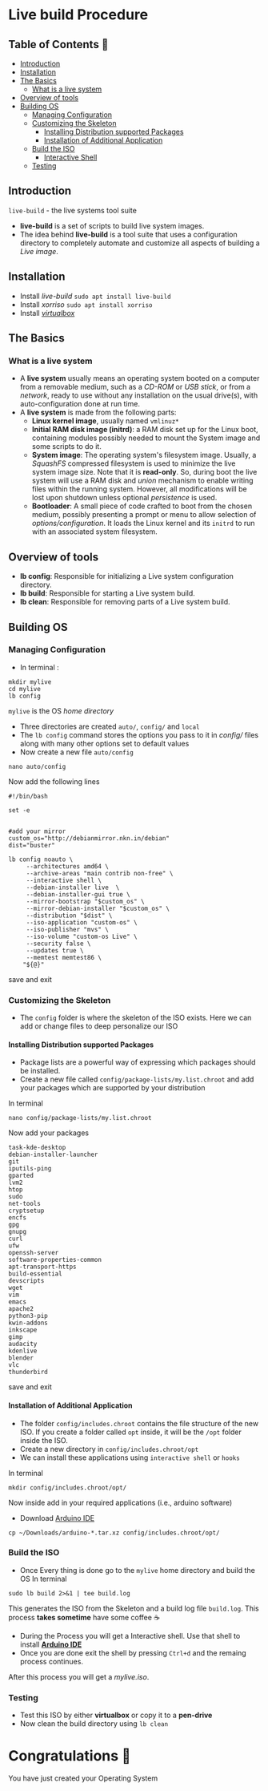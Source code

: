 # Live build Procedure

## Table of Contents :memo:
- [Introduction](#introduction)
- [Installation](#installation)
- [The Basics](#the-basics)
  - [What is a live system](#what-is-a-live-system)
- [Overview of tools](#overview-of-tools)
- [Building OS](#building-os)
  - [Managing Configuration](#managing-configuration)
  - [Customizing the Skeleton](###customizing-the-skeleton)
    - [Installing Distribution supported Packages](#installing-distribution-supported-packages)
    - [Installation of Additional Application](#installation-of-additional-application)
  - [Build the ISO](#build-the-iso)
    - [Interactive Shell](#interactive-shell)
  - [Testing](#testing)

## Introduction
`live-build` - the live systems tool suite
- __live-build__ is a set of scripts to build live system images. 
- The idea behind __live-build__ is a tool suite that uses a configuration directory to completely automate and customize all aspects of building a *Live image*.

## Installation
- Install *live-build*
`sudo apt install live-build`
- Install *xorriso* 
`sudo apt install xorriso`
- Install *[virtualbox](https://tecadmin.net/install-virtualbox-debian-9-stretch/)*

## The Basics
### What is a live system
- A __live system__ usually means an operating system booted on a computer from a removable medium, such as a *CD-ROM* or *USB stick*, or from a *network*, ready to use without any installation on the usual drive(s), with auto-configuration done at run time.
- A __live system__ is made from the following parts:
  - __Linux kernel image__, usually named `vmlinuz*`
  - __Initial RAM disk image (initrd)__: a RAM disk set up for the Linux boot, containing modules possibly needed to mount the System image and some scripts to do it. 
  - __System image__: The operating system's filesystem image. Usually, a *SquashFS* compressed filesystem is used to minimize the live system image size. Note that it is __read-only__. So, during boot the live system will use a RAM disk and *union* mechanism to enable writing files within the running system. However, all modifications will be lost upon shutdown unless optional *persistence* is used. 
  - __Bootloader__: A small piece of code crafted to boot from the chosen medium, possibly presenting a prompt or menu to allow selection of *options/configuration*. It loads the Linux kernel and its `initrd` to run with an associated system filesystem.

## Overview of tools
- __lb config__: Responsible for initializing a Live system configuration directory.
- __lb build__: Responsible for starting a Live system build.
- __lb clean__: Responsible for removing parts of a Live system build.

## Building OS
### Managing Configuration
- In terminal :
```
mkdir mylive 
cd mylive
lb config
```
`mylive` is the OS *home directory*
- Three directories are created `auto/`, `config/` and `local`
- The `lb config` command stores the options you pass to it in *config/*  files along with many other options set to default values
-  Now create a new file `auto/config`
```
nano auto/config
```
Now add the following lines
```
#!/bin/bash

set -e


#add your mirror
custom_os="http://debianmirror.nkn.in/debian"
dist="buster"

lb config noauto \
     --architectures amd64 \
     --archive-areas "main contrib non-free" \
     --interactive shell \
     --debian-installer live  \
     --debian-installer-gui true \
     --mirror-bootstrap "$custom_os" \
     --mirror-debian-installer "$custom_os" \
     --distribution "$dist" \
     --iso-application "custom-os" \
     --iso-publisher "mvs" \
     --iso-volume "custom-os Live" \
     --security false \
     --updates true \
     --memtest memtest86 \
	"${@}"

```
save and exit

### Customizing the Skeleton
- The `config` folder is where the skeleton of the ISO exists. Here we can add or change files to deep personalize our ISO
#### Installing Distribution supported Packages
- Package lists are a powerful way of expressing which packages should be installed.
- Create a new file called `config/package-lists/my.list.chroot` and add your packages which are supported by your distribution

In terminal
```
nano config/package-lists/my.list.chroot
```
Now add your packages
```
task-kde-desktop
debian-installer-launcher
git
iputils-ping
gparted
lvm2
htop
sudo
net-tools
cryptsetup
encfs
gpg
gnupg
curl
ufw
openssh-server
software-properties-common
apt-transport-https
build-essential
devscripts
wget
vim
emacs
apache2
python3-pip
kwin-addons
inkscape
gimp
audacity
kdenlive
blender
vlc
thunderbird

```
save and exit

#### Installation of Additional Application
- The folder `config/includes.chroot` contains the file structure of the new ISO. If you create a folder called `opt` inside, it will be the `/opt` folder inside the ISO.
- Create a new directory in `config/includes.chroot/opt`
- We can install these applications using `interactive shell` or `hooks`

In terminal
```
mkdir config/includes.chroot/opt/
```
Now inside add in your required applications (i.e., arduino software)
- Download [Arduino IDE](https://www.arduino.cc/en/main/software)
```
cp ~/Downloads/arduino-*.tar.xz config/includes.chroot/opt/
```

### Build the ISO
- Once Every thing is done go to the `mylive` home directory and build the OS
In terminal
```
sudo lb build 2>&1 | tee build.log
```
This generates the ISO from the Skeleton and a build log file  `build.log`. This process __takes sometime__ have some coffee :coffee:
- During the Process you will get a Interactive shell. Use that shell to install  [__Arduino IDE__](https://www.arduino.cc/en/guide/linux)
- Once you are done exit the shell by pressing `Ctrl+d` and the remaing process continues.

 After this process you will get a *mylive.iso*.
  
### Testing
- Test this ISO by either __virtualbox__ or copy it to a __pen-drive__
- Now clean the build directory using `lb clean`
 
# Congratulations :beer:
You have just created your Operating System
  

